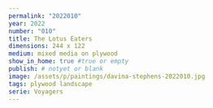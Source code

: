 ```yaml
---
permalink: "2022010"
year: 2022
number: "010"
title: The Lotus Eaters
dimensions: 244 x 122
medium: mixed media on plywood
show_in_home: true #true or empty
publish: # notyet or blank
image: /assets/p/paintings/davina-stephens-2022010.jpg
tags: plywood landscape
serie: Voyagers
---
```

